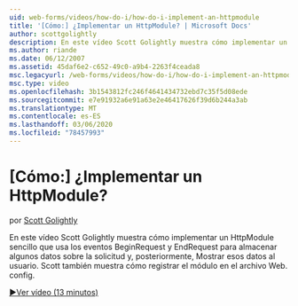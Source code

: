 ```yaml
---
uid: web-forms/videos/how-do-i/how-do-i-implement-an-httpmodule
title: '[Cómo:] ¿Implementar un HttpModule? | Microsoft Docs'
author: scottgolightly
description: En este vídeo Scott Golightly muestra cómo implementar un HttpModule sencillo que usa los eventos BeginRequest y EndRequest para almacenar algunos datos sobre solicitud...
ms.author: riande
ms.date: 06/12/2007
ms.assetid: 45daf6e2-c652-49c0-a9b4-2263f4ceada8
msc.legacyurl: /web-forms/videos/how-do-i/how-do-i-implement-an-httpmodule
msc.type: video
ms.openlocfilehash: 3b1543812fc246f4641434732ebd7c35f5d08ede
ms.sourcegitcommit: e7e91932a6e91a63e2e46417626f39d6b244a3ab
ms.translationtype: MT
ms.contentlocale: es-ES
ms.lasthandoff: 03/06/2020
ms.locfileid: "78457993"
---
```

# <a name="how-do-i-implement-an-httpmodule"></a>[Cómo:] ¿Implementar un HttpModule?

por [Scott Golightly](https://github.com/scottgolightly)

En este vídeo Scott Golightly muestra cómo implementar un HttpModule sencillo que usa los eventos BeginRequest y EndRequest para almacenar algunos datos sobre la solicitud y, posteriormente, Mostrar esos datos al usuario. Scott también muestra cómo registrar el módulo en el archivo Web. config.

[&#9654;Ver vídeo (13 minutos)](https://channel9.msdn.com/Blogs/ASP-NET-Site-Videos/how-do-i-implement-an-httpmodule)
